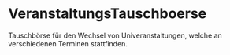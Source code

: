 # VeranstaltungsTauschboerse
Tauschbörse für den Wechsel von Univeranstaltungen, welche an verschiedenen Terminen stattfinden.
